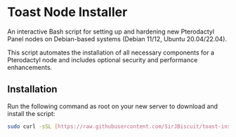 # Toast Node Installer

An interactive Bash script for setting up and hardening new Pterodactyl Panel nodes on Debian-based systems (Debian 11/12, Ubuntu 20.04/22.04).

This script automates the installation of all necessary components for a Pterodactyl node and includes optional security and performance enhancements.

## Installation

Run the following command as root on your new server to download and install the script:

```bash
sudo curl -sSL [https://raw.githubusercontent.com/SirJBiscuit/toast-installer/main/nodeinstaller.sh](https://raw.githubusercontent.com/SirJBiscuit/toast-installer/main/nodeinstaller.sh) | sed 's/\r$//' | sudo tee /usr/local/bin/toastinstall > /dev/null
